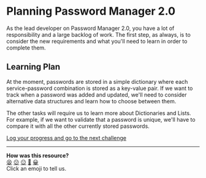 # Planning Password Manager 2.0

As the lead developer on Password Manager 2.0, you have a lot of responsibility
and a large backlog of work. The first step, as always, is to consider the new
requirements and what you'll need to learn in order to complete them.

## Learning Plan

At the moment, passwords are stored in a simple dictionary where each
service-password combination is stored as a key-value pair. If we want to track
when a password was added and updated, we'll need to consider alternative data
structures and learn how to choose between them.

The other tasks will require us to learn more about Dictionaries and Lists. For
example, if we want to validate that a password is unique, we'll have to compare
it with all the other currently stored passwords.


[Log your progress and go to the next challenge](https://makers-event-logger.herokuapp.com/?event=01_planning.md&repository=makersacademy%2Fpython_foundations&redirect=chapter3%2F02_choosing_a_data_structure_i.md)

<!-- BEGIN GENERATED SECTION DO NOT EDIT -->

---

**How was this resource?**  
[😫](https://airtable.com/shrUJ3t7KLMqVRFKR?prefill_Repository=makersacademy%2Fpython_foundations&prefill_File=chapter3%2F01_planning.md&prefill_Sentiment=😫) [😕](https://airtable.com/shrUJ3t7KLMqVRFKR?prefill_Repository=makersacademy%2Fpython_foundations&prefill_File=chapter3%2F01_planning.md&prefill_Sentiment=😕) [😐](https://airtable.com/shrUJ3t7KLMqVRFKR?prefill_Repository=makersacademy%2Fpython_foundations&prefill_File=chapter3%2F01_planning.md&prefill_Sentiment=😐) [🙂](https://airtable.com/shrUJ3t7KLMqVRFKR?prefill_Repository=makersacademy%2Fpython_foundations&prefill_File=chapter3%2F01_planning.md&prefill_Sentiment=🙂) [😀](https://airtable.com/shrUJ3t7KLMqVRFKR?prefill_Repository=makersacademy%2Fpython_foundations&prefill_File=chapter3%2F01_planning.md&prefill_Sentiment=😀)  
Click an emoji to tell us.

<!-- END GENERATED SECTION DO NOT EDIT -->
